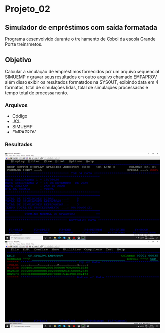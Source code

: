 # Projeto_02
## Simulador de empréstimos com saída formatada

Programa desenvolvido durante o treinamento de Cobol da escola Grande Porte treinametos.

## Objetivo

Calcular a simulação de empréstimos fornecidos por um arquivo sequencial SIMUEMP e gravar seus resultados em outro arquivo chamado EMPAPROV além disso exibir os resultados formatados na SYSOUT, exibindo data em 4 formatos, total de simulações lidas, total de simulações processadas e tempo total de processamento.

### Arquivos

* Código
* JCL
* SIMUEMP
* EMPAPROV

### Resultados

![SYSOUT](sysout.png)
![EMPAPROV](empaprov.png)


